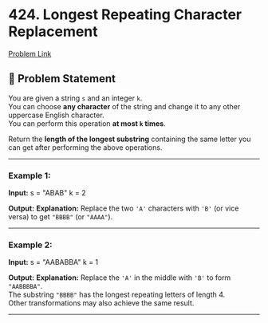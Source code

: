 # 424. Longest Repeating Character Replacement
[Problem Link](https://leetcode.com/problems/longest-repeating-character-replacement/)

## 📝 Problem Statement
You are given a string `s` and an integer `k`.  
You can choose **any character** of the string and change it to any other uppercase English character.  
You can perform this operation **at most `k` times**.

Return the **length of the longest substring** containing the same letter you can get after performing the above operations.

---

### Example 1:
**Input:**
s = "ABAB"
k = 2

**Output:**
**Explanation:** Replace the two `'A'` characters with `'B'` (or vice versa) to get `"BBBB"` (or `"AAAA"`).

---

### Example 2:
**Input:**
s = "AABABBA"
k = 1

**Output:**
**Explanation:** Replace the `'A'` in the middle with `'B'` to form `"AABBBBA"`.  
The substring `"BBBB"` has the longest repeating letters of length 4.  
Other transformations may also achieve the same result.

---